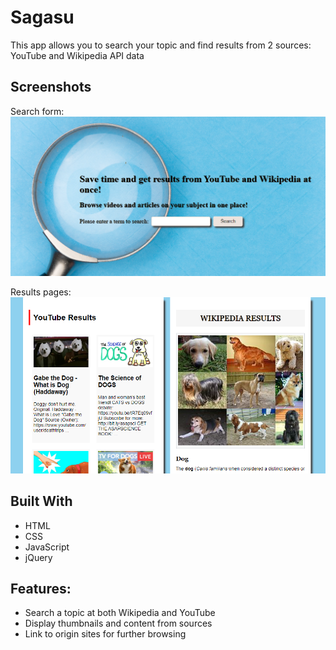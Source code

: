 # Sagasu

This app allows you to search your topic and find results from 2 sources: YouTube and Wikipedia API data

## Screenshots

Search form:
![search screen](images/search-form-screenshot.png)

Results pages:
![results screen](images/results-screenshot.png)

## Built With

* HTML
* CSS
* JavaScript
* jQuery

## Features:

* Search a topic at both Wikipedia and YouTube
* Display thumbnails and content from sources
* Link to origin sites for further browsing